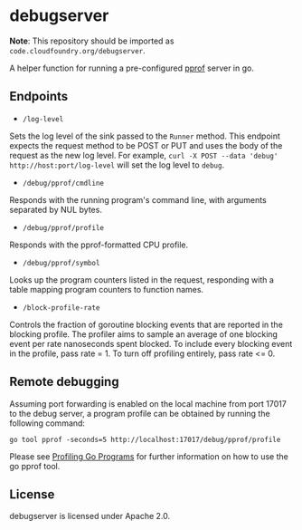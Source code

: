 # debugserver

**Note**: This repository should be imported as `code.cloudfoundry.org/debugserver`.

A helper function for running a pre-configured
[pprof](http://golang.org/pkg/net/http/pprof/) server in go.

## Endpoints

- `/log-level`

 Sets the log level of the sink passed to the `Runner` method. This endpoint
 expects the request method to be POST or PUT and uses the body of the request as the
 new log level. For example, `curl -X POST --data 'debug' http://host:port/log-level`
 will set the log level to `debug`.

- `/debug/pprof/cmdline`

 Responds with the running program's
 command line, with arguments separated by NUL bytes.

- `/debug/pprof/profile`

 Responds with the pprof-formatted CPU profile.

- `/debug/pprof/symbol`

 Looks up the program counters listed in the request,
 responding with a table mapping program counters to function names.

- `/block-profile-rate`

 Controls the fraction of goroutine blocking events
 that are reported in the blocking profile. The profiler aims to sample
 an average of one blocking event per rate nanoseconds spent blocked.
 To include every blocking event in the profile, pass rate = 1.
 To turn off profiling entirely, pass rate <= 0.

## Remote debugging

Assuming port forwarding is enabled on the local machine from port 17017 to the
debug server, a program profile can be obtained by running the following
command:

```
go tool pprof -seconds=5 http://localhost:17017/debug/pprof/profile
```

Please see [Profiling Go Programs](https://blog.golang.org/profiling-go-programs)
for further information on how to use the go pprof tool.

## License

debugserver is licensed under Apache 2.0.
